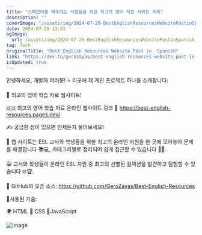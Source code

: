 ```yaml
---
title: "스페인어를 배우려는 사람들을 위한 최고의 영어 학습 사이트 목록"
description: ""
coverImage: "/assets/img/2024-07-29-BestEnglishResourcesWebsitePostinSpanish_0.png"
date: 2024-07-29 13:41
ogImage: 
  url: /assets/img/2024-07-29-BestEnglishResourcesWebsitePostinSpanish_0.png
tag: Tech
originalTitle: "Best English Resources Website Post in  Spanish"
link: "https://dev.to/gerozayas/best-english-resources-website-post-in-spanish-35ji"
isUpdated: true
---
```





안녕하세요, 개발자 여러분! ⭐ 이곳에 제 개인 프로젝트 하나를 소개합니다:

🎇 최고의 영어 학습 자료 웹사이트!

🇬🇧 최고의 영어 학습 자료 온라인 웹사이트 링크 🔗 https://best-english-resources.pages.dev/

✍ 궁금한 점이 있으면 언제든지 물어보세요!

<div class="content-ad"></div>

🌟 웹 사이트는 ESL 교사와 학생들을 위한 최고의 온라인 자원을 한 곳에 모아놓아 문제를 해결합니다 📚💻, 카테고리별로 정리되어 쉽게 접근할 수 있습니다 📂✨.

😀 교사와 학생들이 온라인 ESL 자원 중 최고의 선별된 컬렉션을 발견하고 탐험할 수 있습니다 🌐🏆.

🔗 GitHub의 오픈 소스: https://github.com/GeroZayas/Best-English-Resources

🎇사용된 기술:

<div class="content-ad"></div>

🌍 HTML 👔 CSS 🌅JavaScript

![image](/assets/img/2024-07-29-BestEnglishResourcesWebsitePostinSpanish_0.png)